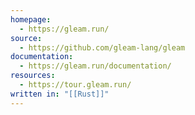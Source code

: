 ```yaml
---
homepage:
  - https://gleam.run/
source:
  - https://github.com/gleam-lang/gleam
documentation:
  - https://gleam.run/documentation/
resources:
  - https://tour.gleam.run/
written in: "[[Rust]]"
---
```

